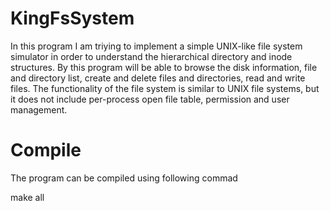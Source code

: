 # KingFsSystem

In this program I am triying to implement a simple UNIX-like file system simulator in order
to understand the hierarchical directory and inode structures. By this program will be able to
browse the disk information, file and directory list, create and delete files and
directories, read and write files. The functionality of the file system is similar to
UNIX file systems, but it does not include per-process open file table, permission and
user management.


# Compile

 The program can be compiled using following commad 

 make all


